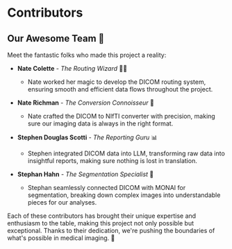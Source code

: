 # Contributors

## Our Awesome Team 🎉

Meet the fantastic folks who made this project a reality:

- **Nate Colette** - *The Routing Wizard* 🧙‍♀️
  - Nate worked her magic to develop the DICOM routing system, ensuring smooth and efficient data flows throughout the project.

- **Nate Richman** - *The Conversion Connoisseur* 🔄
  - Nate crafted the DICOM to NIfTI converter with precision, making sure our imaging data is always in the right format.

- **Stephen Douglas Scotti** - *The Reporting Guru* 📊
  - Stephen integrated DICOM data into LLM, transforming raw data into insightful reports, making sure nothing is lost in translation.

- **Stephan Hahn** - *The Segmentation Specialist* 🧩
  - Stephan seamlessly connected DICOM with MONAI for segmentation, breaking down complex images into understandable pieces for our analyses.

Each of these contributors has brought their unique expertise and enthusiasm to the table, making this project not only possible but exceptional. 
Thanks to their dedication, we're pushing the boundaries of what's possible in medical imaging. 🚀
